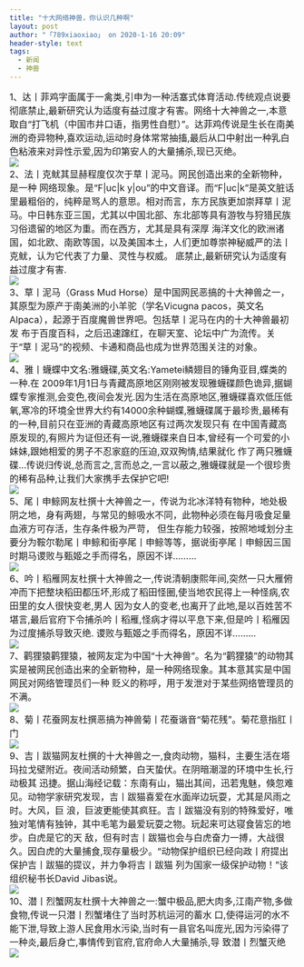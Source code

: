 ```yaml
---
title: "十大网络神兽，你认识几种啊"
layout: post
author: "「789xiaoxiao」 on 2020-1-16 20:09"
header-style: text
tags:
  - 新闻
  - 神兽
---
```


<head></head>
<body>
 <div align="left"> 
  <font style="color:rgb(25, 25, 25)"><font face="&amp;quot"><font style="font-size:16px">1、达丨菲鸡字面属于一禽类,引申为一种活塞式体育活动.传统观点说要彻底禁止,最新研究认为适度有益过度才有害。网络十大神兽之一,本意取自“打飞机（中国市井口语，指男性自慰）”。达菲鸡传说是生长在南美洲的奇异物种,喜欢运动,运动时身体常常抽搐,最后从口中射出一种乳白色粘液来对异性示爱,因为印第安人的大量捕杀,现已灭绝。</font></font></font> 
 </div> 
 <div align="left"> 
  <font style="color:rgb(25, 25, 25)"><font face="&amp;quot"><font style="font-size:16px"><img src="http://img.mp.itc.cn/upload/20170405/f84defd45902485ebc510b53209957e2_th.jpg" onload="thumbImg(this)"></font></font></font> 
 </div> 
 <div align="left"> 
  <font style="color:rgb(25, 25, 25)"><font face="&amp;quot"><font style="font-size:16px">2、法丨克鱿其显赫程度仅次于草丨泥马。网民创造出来的全新物种，是一种 网络现象。是“F|uс|k y|ou”的中文音译。而“F|uс|k”是英文脏话里最粗俗的，纯粹是骂人的意思。相对而言，东方民族更加崇拜草丨泥马。中日韩东亚三国，尤其以中国北部、东北部等具有游牧与狩猎民族习俗遗留的地区为重。而在西方，尤其是具有深厚 海洋文化的欧洲诸国，如北欧、南欧等国，以及美国本土，人们更加尊崇神秘威严的法丨克鱿，认为它代表了力量、灵性与权威。 底禁止,最新研究认为适度有益过度才有害.</font></font></font> 
 </div> 
 <div align="left"> 
  <font style="color:rgb(25, 25, 25)"><font face="&amp;quot"><font style="font-size:16px"><img src="http://img.mp.itc.cn/upload/20170405/0f14fb6454c242a48a52d6476dce0c20_th.jpg" onload="thumbImg(this)"></font></font></font> 
 </div> 
 <div align="left"> 
  <font style="color:rgb(25, 25, 25)"><font face="&amp;quot"><font style="font-size:16px">3、草丨泥马（Grass Mud Horse）是中国网民恶搞的十大神兽之一，其原型为原产于南美洲的小羊驼（学名Vicugna pacos，英文名Alpaca），起源于百度魔兽世界吧。包括草丨泥马在内的十大神兽最初发 布于百度百科，之后迅速蹿红，在聊天室、论坛中广为流传。关于“草丨泥马”的视频、卡通和商品也成为世界范围关注的对象。</font></font></font> 
 </div> 
 <div align="left"> 
  <font style="color:rgb(25, 25, 25)"><font face="&amp;quot"><font style="font-size:16px"><img src="http://img.mp.itc.cn/upload/20170405/4b41b88e49f44610bbb36fc7fb74d7e8_th.jpg" onload="thumbImg(this)"></font></font></font> 
 </div>
 <font style="color:rgb(25, 25, 25)"><font face="&amp;quot"><font style="font-size:16px"> 
    <div align="left">
      4、雅丨蠛蝶中文名:雅蠛碟,英文名:Yametei鳞翅目的锤角亚目,蝶类的一种.在 2009年1月1日与青藏高原地区刚刚被发现雅蠛碟颜色诡异,据蝴蝶专家推测,会变色,夜间会发光.因为生活在高原地区,雅蠛碟喜欢低压低 氧,寒冷的环境全世界大约有14000余种蝴蝶,雅蠛碟属于最珍贵,最稀有的一种,目前只在亚洲的青藏高原地区有过两次发现只有 在中国青藏高原发现的,有照片为证但还有一说,雅蠛碟来自日本,曾经有一个可爱的小妹妹,跟她相爱的男子不忍家庭的压迫,双双殉情,结果就化 作了两只雅蠛碟...传说归传说,总而言之,言而总之,一言以蔽之,雅蠛碟就是一个很珍贵的稀有品种,让我们大家携手去保护它吧! 
    </div> 
    <div align="left"> 
     <img src="http://img.mp.itc.cn/upload/20170405/ded63c93b68b4b118412db202335758d_th.jpg" onload="thumbImg(this)"> 
    </div> 
    <div align="left">
      5、尾丨申鲸网友杜撰十大神兽之一，传说为北冰洋特有物种，地处极阴之地，身有两翅，与常见的鲸吸水不同，此物种必须在每月吸食足量血液方可存活，生存条件极为严苛， 但生存能力较强，按照地域划分主要分为鞍尔勒尾丨申鲸和街亭尾丨申鲸等等，据说街亭尾丨申鲸因三国时期马谡败与甄姬之手而得名，原因不详……… 
    </div> 
    <div align="left"> 
     <img src="http://img.mp.itc.cn/upload/20170405/305c1d6e5fb44799a0151946f282891b_th.jpg" onload="thumbImg(this)"> 
    </div> 
    <div align="left">
      6、吟丨稻雁网友杜撰十大神兽之一,传说清朝康熙年间,突然一只大雁俯冲而下把整块稻田都压坏,形成了稻田怪圈,使当地农民得上一种怪病,农田里的女人很快变老,男人 因为女人的变老,也离开了此地,是以百姓苦不堪言,最后官府下令捕杀吟丨稻雁,怪病才得以平息下来,但是吟丨稻雁因为过度捕杀导致灭绝. 谡败与甄姬之手而得名，原因不详……… 
    </div> 
    <div align="left"> 
     <img src="http://img.mp.itc.cn/upload/20170405/2de1269f10eb4926a35782c31723e378_th.jpg" onload="thumbImg(this)"> 
    </div> 
    <div align="left">
      7、鹳狸猿鹳狸猿，被网友定为中国“十大神兽”。名为“鹳狸猿”的动物其实是被网民创造出来的全新物种，是一种网络现象。其本意其实是中国网民对网络管理员们一种 贬义的称呼，用于发泄对于某些网络管理员的不满。 
    </div> 
    <div align="left"> 
     <img src="http://img.mp.itc.cn/upload/20170405/2f5d897329cd43de91022eace5085086_th.jpg" onload="thumbImg(this)"> 
    </div> 
    <div align="left">
      8、菊丨花蚕网友杜撰恶搞为神兽菊丨花蚕谐音“菊花残”。菊花意指肛丨门 
    </div> 
    <div align="left"> 
     <img src="http://img.mp.itc.cn/upload/20170405/374a007335fa4b29a22a63f70b4e63da_th.jpg" onload="thumbImg(this)"> 
    </div> 
    <div align="left">
      9、吉丨跋猫网友杜撰的十大神兽之一,食肉动物，猫科，主要生活在塔玛拉戈壁附近。夜间活动频繁，白天蛰伏。在阴暗潮湿的环境中生长,行动极其 迅捷。据山海经记载：东南有山，猫出其间，迅若鬼魅，倏忽难见。动物学家研究发现，吉丨跋猫喜爱在水面岸边玩耍，尤其是风雨之时。大风，巨 浪，巨波更能使其疯狂。吉丨跋猫没有别的特殊爱好，唯独对笔情有独钟，其中毛笔为最爱玩耍之物。玩起来可达寝食皆忘的地步。白虎是它的天 敌，但有时吉丨跋猫也会与白虎奋力一搏，大战很久。因白虎的大量捕食,现存量极少。“动物保护组织已经向政丨府提出保护吉丨跋猫的提议，并力争将吉丨跋猫 列为国家一级保护动物！”该组织秘书长David Jibas说。 
    </div> 
    <div align="left"> 
     <img src="http://img.mp.itc.cn/upload/20170405/c9d8f0fa3dd54cd79dbfc08aeb62c289_th.jpg" onload="thumbImg(this)"> 
    </div> 
    <div align="left">
      10、潜丨烈蟹网友杜撰十大神兽之一:蟹中极品,肥大肉多,江南产物,多做食物,传说一只潜丨烈蟹堵住了当时苏杭运河的蓄水 口,使得运河的水不能下泄,导致上游人民食用水污染,当时有一县官名叫庞光,因为污染得了一种炎,最后身亡,事情传到官府,官府命人大量捕杀,导 致潜丨烈蟹灭绝 
    </div> 
    <div align="left"> 
     <img src="http://img.mp.itc.cn/upload/20170405/f087c5fc82604042853a38072a515534_th.jpg" onload="thumbImg(this)"> 
    </div></font></font></font>
 <br> 
 <br>
</body>



